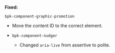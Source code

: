 **Fixed:**

`bpk-component-graphic-promotion`
- Move the content ID to the correct element.

- `bpk-component-nudger`
  - Changed `aria-live` from assertive to polite.